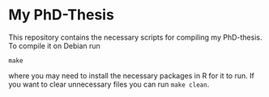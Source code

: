 # My PhD-Thesis
This repository contains the necessary scripts for compiling my PhD-thesis.
To compile it on Debian run
```
make
```
where you may need to install the necessary packages in R for it to run.
If you want to clear unnecessary files you can run `make clean`.

